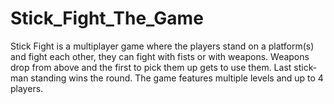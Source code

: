# Stick_Fight_The_Game
Stick Fight is a multiplayer game where the players stand on a platform(s) and fight each other, they can fight with fists or with weapons. Weapons drop from above and the first to pick them up gets to use them. Last stick-man standing wins the round. The game features multiple levels and up to 4 players.
